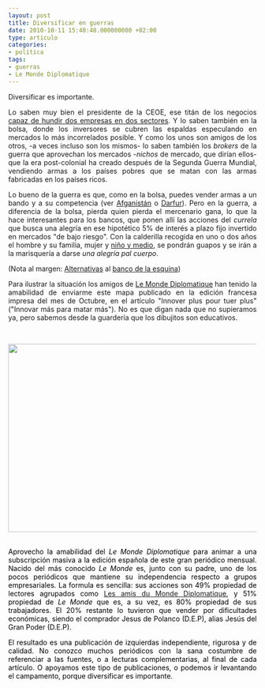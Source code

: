 ```yaml
---
layout: post
title: Diversificar en guerras
date: 2010-10-11 15:40:48.000000000 +02:00
type: articulo
categories:
- política
tags:
- guerras
- Le Monde Diplomatique
---
```

<p style="text-align: justify;">Diversificar es importante.</p>
<p style="text-align: justify;">Lo saben muy bien el presidente de la CEOE, ese titán de los negocios <a href="http://www.publico.es/dinero/301579/diaz-ferran-arruina-tambien-su-aseguradora">capaz de hundir dos empresas en dos sectores</a>.  Y lo saben también en la bolsa, donde los inversores se cubren las  espaldas especulando en mercados lo más incorrelados posible. Y como los  unos son amigos de los otros, -a veces incluso son los mismos- lo saben  también los <em>brokers</em> de la guerra que aprovechan los mercados -<em>nichos</em> de mercado, que dirían ellos- que la era post-colonial ha creado  después de la Segunda Guerra Mundial, vendiendo armas a los países  pobres que se matan con las armas fabricadas en los países ricos.</p>
<p style="text-align: justify;">Lo bueno de la guerra es que, como en la bolsa, puedes vender armas a un bando y a su competencia (ver <a href="http://www.rebelion.org/noticia.php?id=66186">Afganistán</a> o <a href="http://www.rebelion.org/noticia.php?id=51343">Darfur</a>).  Pero en la guerra, a diferencia de la bolsa, pierda quien pierda el  mercenario gana, lo que la hace interesantes para los bancos, que ponen  allí las acciones del <em>currela</em> que busca una alegría en ese hipotético 5% de interés a plazo fijo  invertido en mercados "de bajo riesgo". Con la calderilla recogida en  uno o dos años el hombre y su familia, mujer y <a href="http://www.elmundo.es/elmundo/2010/06/22/espana/1277197824.html">niño y medio</a>, se pondrán guapos y se irán a la marisquería a darse <em>una alegría pal cuerpo</em>.</p>
<p style="text-align: justify;">(Nota al margen: <a href="http://triodos.es/">Alternativas</a> al <a href="http://www.bbvasensearmes.org/">banco de la esquina</a>)</p>
<p style="text-align: justify;">Para ilustrar la situación los amigos de <a href="http://www.monde-diplomatique.fr/">Le Monde Diplomatique</a> han tenido la amabilidad de enviarme este mapa publicado en la edición  francesa impresa del mes de Octubre, en el artículo "Innover plus pour  tuer plus" ("Innovar más para matar más"). No es que digan nada que no  supieramos ya, pero sabemos desde la guardería que los dibujitos son  educativos.</p>
<p style="text-align: center;"><span style="color: #ffffff;">_____________________</span></p>
<p style="text-align: center;"><a href=="{{ site.baseurl }}/assets/LMD_armement-frise-rouge"><img class="aligncenter size-full wp-image-501" title="mapa guerras" src="{{ site.baseurl }}/assets/LMD_armement-frise-rouge" alt="" width="631" height="381" /></a><span style="color: #ffffff;">________________________________________________________________</span></p>
<p style="text-align: justify;"><span style="color: #000000;">Aprovecho la amabilidad del <em>Le Monde Diplomatique</em> para animar a una subscripción masiva a la edición española de este gran periódico mensual. Nacido del más conocido <em>Le Monde</em> es, junto con su padre, uno de los pocos periódicos que mantiene su  independencia respecto a grupos empresariales. La formula es sencilla:  sus acciones son 49% propiedad de lectores agrupados como <a href="http://www.amis.monde-diplomatique.fr/">Les amis du Monde Diplomatique</a>, y 51% propiedad de<em> Le Monde</em> que es, a su vez, es 80% propiedad de sus trabajadores. El 20% restante  lo tuvieron que vender por dificultades económicas, siendo el comprador  Jesus de Polanco (D.E.P), alias Jesús del Gran Poder (D.E.P).</span></p>
<p style="text-align: justify;"><span style="color: #000000;">El  resultado es una publicación de izquierdas independiente, rigurosa y de  calidad. No conozco muchos periódicos con la sana costumbre de  referenciar a las fuentes, o a lecturas complementarias, al final de  cada artículo. O apoyamos este tipo de publicaciones, o podemos ir  levantando el campamento, porque diversificar es importante.</span></p>
